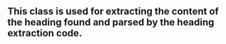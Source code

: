 ## This class is used for extracting the content of the heading found and parsed by the heading extraction code.